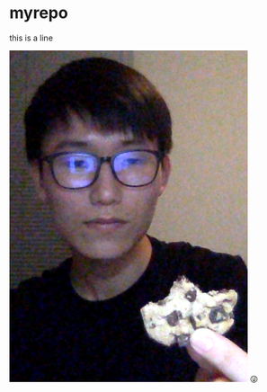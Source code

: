 # myrepo
this is a line

![TerriblePhoto](https://github.com/zczhu1995/myrepo/blob/master/WTH%3F.png?raw=true)
:stuck_out_tongue_winking_eye: